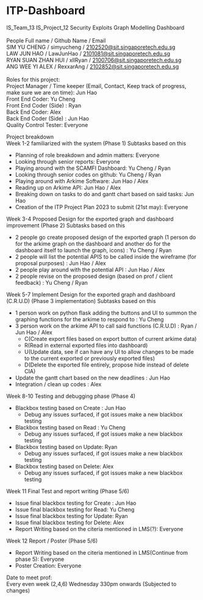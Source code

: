 # ITP-Dashboard
IS_Team_13 IS_Project_12 Security Exploits Graph Modelling Dashboard </br>
</br>
People Full name / Github Name / Email </br>
SIM YU CHENG / simyucheng / 2102520@sit.singaporetech.edu.sg </br>
LAW JUN HAO / LawJunHao / 2101081@sit.singaporetech.edu.sg </br>
RYAN SUAN ZHAN HUI / xllRyan / 2100706@sit.singaporetech.edu.sg </br>
ANG WEE YI ALEX / RexxarAng / 2102852@sit.singaporetech.edu.sg </br>
</br>
Roles for this project: </br>
Project Manager / Time keeper (Email, Contact, Keep track of progress, make sure we are on time): Jun Hao </br>
Front End Coder: Yu Cheng </br>
Front End Coder (Side) : Ryan </br>
Back End Coder: Alex </br>
Back End Coder (Side) : Jun Hao </br>
Quality Control Tester: Everyone </br>

Project breakdown </br>
Week 1-2 familiarized with the system (Phase 1) 
Subtasks based on this 
- Planning of role breakdown and admin matters: Everyone
- Looking through senior reports: Everyone
- Playing around with the SCAMFI Dashboard: Yu Cheng / Ryan
- Looking through senior codes on github: Yu Cheng / Ryan 
- Playing around with Arkime Software: Jun Hao / Alex
- Reading up on Arkime API: Jun Hao / Alex
- Breaking down on tasks to do and gantt chart based on said tasks: Jun Hao 
- Creation of the ITP Project Plan 2023 to submit (21st may): Everyone  

Week 3-4 Proposed Design for the exported graph and dashboard improvement (Phase 2) 
Subtasks based on this
- 2 people go create proposed design of the exported graph (1 person do for the arkime graph on the dashboard and another do for the dashboard itself to launch the graph, icons) : Yu Cheng / Ryan
- 2 people will list the potential APIS to be called inside the wireframe (for proposal purposes) : Jun Hao / Alex
- 2 people play around with the potential API : Jun Hao / Alex
- 2 people revise on the proposed design (based on prof / client feedback) : Yu Cheng / Ryan

Week 5-7 Implement Design for the exported graph and dashboard (C.R.U.D) (Phase 3 implementation)
Subtasks based on this 
- 1 person work on python flask adding the buttons and UI to summon the graphing functions for the arkime to respond to : Yu Cheng 
- 3 person work on the arkime API to call said functions (C.R.U.D) : Ryan / Jun Hao / Alex
	- C(Create export files based on export button of current arkime data)
	- R(Read in external exported files into dashboard)
	- U(Update data, see if can have any UI to allow changes to be made to the current exported or previously exported files) 
	- D(Delete the exported file entirely, propose hide instead of delete CIA) 
- Update the gantt chart based on the new deadlines : Jun Hao 
- Integration / clean up codes : Alex

Week 8-10 Testing and debugging phase (Phase 4)
- Blackbox testing based on Create : Jun Hao 
    - Debug any issues surfaced, if got issues make a new blackbox testing
- Blackbox testing based on Read : Yu Cheng 
	- Debug any issues surfaced, if got issues make a new blackbox testing
- Blackbox testing based on Update: Ryan
	- Debug any issues surfaced, if got issues make a new blackbox testing
- Blackbox testing based on Delete: Alex
	- Debug any issues surfaced, if got issues make a new blackbox testing


Week 11 Final Test and report writing (Phase 5/6) 
- Issue final blackbox testing for Create : Jun Hao 
- Issue final blackbox testing for Read: Yu Cheng
- Issue final blackbox testing for Update: Ryan
- Issue final blackbox testing for Delete: Alex
- Report Writing based on the citeria mentioned in LMS(?): Everyone

Week 12 Report / Poster (Phase 5/6)
- Report Writing based on the citeria mentioned in LMS(Continue from phase 5): Everyone
- Poster Creation: Everyone 

Date to meet prof: </br> 
Every even week (2,4,6) Wednesday 330pm onwards (Subjected to changes) </br> 


